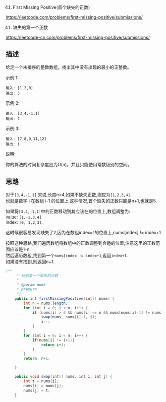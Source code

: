 41. First Missing Positive(首个缺失的正数)

<https://leetcode.com/problems/first-missing-positive/submissions/>

41. 缺失的第一个正数

<https://leetcode-cn.com/problems/first-missing-positive/submissions/>

## 描述

给定一个未排序的整数数组，找出其中没有出现的最小的正整数。

示例 1:
```
输入: [1,2,0]  
输出: 3  
```
示例 2:
```
输入: [3,4,-1,1]
输出: 2
```
示例 3:
```
输入: [7,8,9,11,12]
输出: 1
```
说明:

你的算法的时间复杂度应为O(n)，并且只能使用常数级别的空间。

## 思路

对于`[3,4,-1,1]` 来说,长度n=4,如果不缺失正数,则应为`[1,2,3,4]`.  
也就是数字 i 在数组 i-1 的位置上,这种情况,首个缺失的正数只能是n+1,也就是5.  

如果将`[3,4,-1,1]`中的正数移动到其应该在的位置上,数组调整为:  
value: `[1,-1,3,4]`.  
index: `[0, 1,2,3]`.  

这时候很容易发现缺失了2,因为在数组index=1的位置上,nums[index] != index+1  

按照这种思路,我们遍历数组将数组中的正数调整到合适的位置,注意这里的正数范围应该是1-n.  
然后遍历数组,找到第一个`nums[index != index+1`,返回`index+1`.  
如果没有找到,则返回n+1.  

```java
/**
     * 找到第一个丢失的正数
     *
     * @param nums
     * @return
     */
    public int firstMissingPositive(int[] nums) {
        int n = nums.length;
        for (int i = 0; i < n; i++) {
            if (nums[i] > 0 && nums[i] <= n && nums[nums[i]-1] != nums[i]) {
                swap(nums, nums[i]-1, i);
                i--;
            }
        }
        for (int i = 0; i < n; i++) {
            if(nums[i] != i+1){
                return i+1;
            }
        }
        return  n+1;

    }

    public void swap(int[] nums, int i, int j) {
        int t = nums[i];
        nums[i] = nums[j];
        nums[j] = t;
    }
```